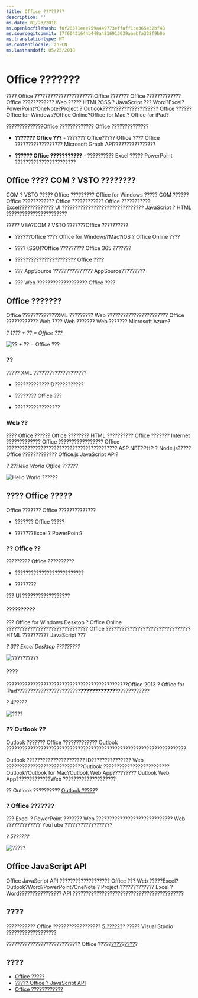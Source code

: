 ```yaml
---
title: Office ????????
description: ''
ms.date: 01/23/2018
ms.openlocfilehash: f0f20371eee759a449773effaff1ce365e32bf48
ms.sourcegitcommit: 17f60431644b448a4816913039aaebfa328f9b0a
ms.translationtype: HT
ms.contentlocale: zh-CN
ms.lasthandoff: 05/25/2018
---
```

# <a name="office-add-ins-platform-overview"></a>Office ???????

???? Office ?????????????????????? Office ??????? Office ????????????? Office ???????????? Web ????? HTML?CSS ? JavaScript ??? Word?Excel?PowerPoint?OneNote?Project ? Outlook????????????????????? Office ?????? Office for Windows?Office Online?Office for Mac ? Office for iPad?

??????????????Office ????????????? Office ??????????????

-  **??????? Office ???** - ??????? Office????? Office ???? Office ?????????????????? Microsoft Graph API???????????????? 
    
-  **?????? Office ???????????** - ?????????? Excel ????? PowerPoint ??????????????????????? 
    
## <a name="how-are-office-add-ins-different-than-com-and-vsto-add-ins"></a>Office ???? COM ? VSTO ???????? 

COM ? VSTO ????? Office ????????? Office for Windows ????? COM ??????Office ???????????? Office ???????????? Office ??????????? Excel????????????? UI ??????????????????????????????? JavaScript ? HTML ??????????????????????? 

????? VBA?COM ? VSTO ???????Office ?????????? 

- ??????Office ???? Office for Windows?Mac?iOS ? Office Online ???? 

- ???? (SSO)?Office ????????? Office 365 ??????? 

- ??????????????????????? Office ???? 

- ??? AppSource ??????????????? AppSource????????? 

- ??? Web ??????????????????? Office ???? 

## <a name="components-of-an-office-add-in"></a>Office ??????? 

Office ?????????????XML ????????? Web ??????????????????????? Office ???????????? Web ???? Web ??????? Web ??????? Microsoft Azure?

*? 1??? + ?? = Office ???*

![?? + ?? = Office ???](../images/dk2-agave-overview-01.png)

### <a name="manifest"></a>?? 

????? XML ???????????????????? 

- ?????????????ID??????????? 

- ???????? Office ???  

- ????????????????? 

### <a name="web-app"></a>Web ?? 

???? Office ?????? Office ???????? HTML ?????????? Office ??????? Internet ????????????? Office ????????????????? Office ?????????????????????????????????????????? ASP.NET?PHP ? Node.js????? Office ????????????? Office.js JavaScript API? 

*? 2?Hello World Office ??????*

![Hello World ??????](../images/dk2-agave-overview-07.png)

## <a name="extending-and-interacting-with-office-clients"></a>???? Office ????? 

Office ??????? Office ?????????????? 

-  ??????? Office ????? 

-  ???????Excel ? PowerPoint? 
 
### <a name="extend-office-functionality"></a>?? Office ?? 

????????? Office ??????????  

-  ?????????????????????????? 

-  ???????? 

??? UI ??????????????????  

#### <a name="custom-buttons-and-menu-commands"></a>??????????  

??? Office for Windows Desktop ? Office Online ??????????????????????????????? Office ???????????????????????????????? HTML ?????????? JavaScript ???  

*? 3?? Excel Desktop ?????????*

![??????????](../images/add-in-commands-overview.png)

#### <a name="task-panes"></a>????  

??????????????????????????????????????????????Office 2013 ? Office for iPad????????????????????????****????????????****????????????? 

*? 4?????*

![????](../images/task-pane-overview.jpg)

### <a name="extend-outlook-functionality"></a>?? Outlook ?? 

Outlook ??????? Office ????????????? Outlook ???????????????????????????????????????????????????????????????????? 

Outlook ?????????????????????? ID??????????????? Web ?????????????????????????????Outlook ????????????????????????? Outlook?Outlook for Mac?Outlook Web App????????? Outlook Web App?????????????Web ???????????????????? 

?? Outlook ?????????? [Outlook ?????](https://docs.microsoft.com/en-us/outlook/add-ins/)? 

### <a name="create-new-objects-in-office-documents"></a>? Office ??????? 

??? Excel ? PowerPoint ??????? Web ????????????????????????????? Web ????????????? YouTube ??????????????????

*? 5??????*

![?????](../images/dk2-agave-overview-05.png)

## <a name="office-javascript-apis"></a>Office JavaScript API 

Office JavaScript API ??????????????????? Office ??? Web ?????Excel?Outlook?Word?PowerPoint?OneNote ? Project ????????????? Excel ? Word???????????????? API ??????????????????????????????????????????  

## <a name="next-steps"></a>???? 

??????????? Office ?????????????????? [5 ??????](https://docs.microsoft.com/en-us/office/dev/add-ins/)? ????? Visual Studio ??????????????????? 

???????????????????????????? Office ?????[????](../design/add-in-design.md)?[????](../concepts/add-in-development-best-practices.md)?    
   
## <a name="see-also"></a>????

- [Office ?????](https://developer.microsoft.com/en-us/office/gallery/?filterBy=Samples)
- [????? Office ? JavaScript API](../develop/understanding-the-javascript-api-for-office.md)
- [Office ????????????](../overview/office-add-in-availability.md)


    
